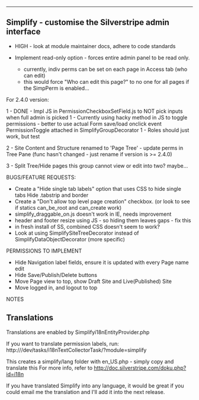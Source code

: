 ----------------------------------------------------------------------------------------
Simplify - customise the Silverstripe admin interface
----------------------------------------------------------------------------------------

- HIGH - look at module maintainer docs, adhere to code standards

- Implement read-only option - forces entire admin panel to be read only.
	- currently, indiv perms can be set on each page in Access tab (who can edit)
	- this would force "Who can edit this page?" to no one for all pages if the SimpPerm is enabled...

For 2.4.0 version:

1 - DONE - Impl JS in PermissionCheckboxSetField.js to NOT pick inputs when full admin is picked
1 - Currently using hacky method in JS to toggle permissions - better to use actual Form save/load
	onclick event PermissionToggle attached in SimplifyGroupDecorator
1 - Roles should just work, but test

2 - Site Content and Structure renamed to 'Page Tree' - update perms in Tree Pane
	(func hasn't changed - just rename if version is >= 2.4.0) 
	
3 - Split Tree/Hide pages this group cannot view or edit into two? maybe...



BUGS/FEATURE REQUESTS:

- Create a "Hide single tab labels" option that uses CSS to hide single tabs
	Hide .tabstrip and border
- Create a "Don't allow top level page creation" checkbox. (or look to see if statics can_be_root and can_create work)
- simplify_draggable_on.js doesn't work in IE, needs improvement
- header and footer resize using JS - so hiding them leaves gaps - fix this
- in fresh install of SS, combined CSS doesn't seem to work?
- Look at using SimplifySiteTreeDecorator instead of SimplifyDataObjectDecorator (more specific)

PERMISSIONS TO IMPLEMENT
- Hide Navigation label fields, ensure it is updated with every Page name edit
- Hide Save/Publish/Delete buttons
- Move Page view to top, show Draft Site and Live(Published) Site
- Move logged in, and logout to top





NOTES

Translations
------------

Translations are enabled by Simplifyi18nEntityProvider.php

If you want to translate permission labels, run:
http://<mysite>/dev/tasks/i18nTextCollectorTask/?module=simplify
 
This creates a simplify/lang folder with en_US.php - simply copy and translate this
For more info, refer to http://doc.silverstripe.com/doku.php?id=i18n
 
If you have translated Simplify into any language, it would be great if you could email 
 me the translation and I'll add it into the next release.